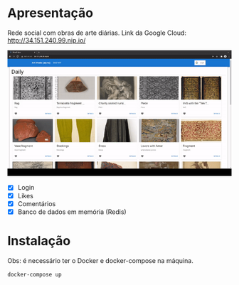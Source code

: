 # Apresentação

Rede social com obras de arte diárias. Link da Google Cloud: http://34.151.240.99.nip.io/

![Gif da demonstração](./art_media.gif)

- [x] Login
- [x] Likes
- [x] Comentários
- [x] Banco de dados em memória (Redis)

# Instalação

Obs: é necessário ter o Docker e docker-compose na máquina.

```sh
docker-compose up
```
